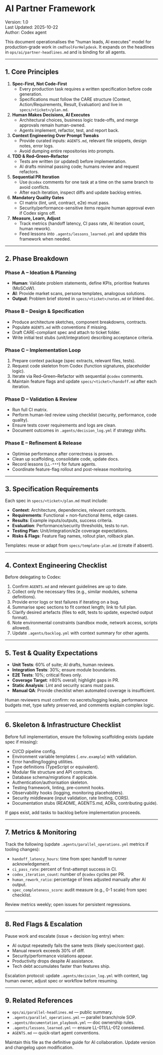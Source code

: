 # AI Partner Framework

Version: 1.0  
Last Updated: 2025-10-22  
Author: Codex agent

This document operationalises the "human leads, AI executes" model for production-grade work in `cmdToolForHelpdesk`. It expands on the headlines in `ops/ai/partner-headlines.md` and is binding for all agents.

---

## 1. Core Principles

1. **Spec-First, Not Code-First**  
   - Every production task requires a written specification before code generation.  
   - Specifications must follow the CARE structure (Context, Action/Requirements, Result, Evaluation) and live in `specs/<ticket>/plan.md`.
2. **Human Makes Decisions, AI Executes**  
   - Architectural choices, business logic trade-offs, and merge approvals remain human-owned.  
   - Agents implement, refactor, test, and report back.
3. **Context Engineering Over Prompt Tweaks**  
   - Provide curated inputs: `AGENTS.md`, relevant file snippets, design notes, error logs.  
   - Avoid dumping entire repositories into prompts.
4. **TDD & Red–Green–Refactor**  
   - Tests are written (or updated) before implementation.  
   - AI drafts minimal passing code; humans review and request refactors.
5. **Sequential PR Iteration**  
   - Use `@codex` comments for one task at a time on the same branch to avoid conflicts.  
   - After each iteration, inspect diffs and update backlog entries.
6. **Mandatory Quality Gates**  
   - CI matrix (lint, unit, contract, e2e) must pass.  
   - Security/performance-sensitive items require human approval even if Codex signs off.
7. **Measure, Learn, Adjust**  
   - Track metrics (handoff latency, CI pass rate, AI iteration count, human rework).  
   - Feed lessons into `.agents/lessons_learned.yml` and update this framework when needed.

---

## 2. Phase Breakdown

### Phase A – Ideation & Planning
- **Human**: Validate problem statements, define KPIs, prioritise features (MoSCoW).  
- **AI**: Provide market scans, persona templates, analogous solutions.  
- **Output**: Problem brief stored in `specs/<ticket>/notes.md` or linked doc.

### Phase B – Design & Specification
- Produce architecture sketches, component breakdowns, contracts.  
- Populate `AGENTS.md` with conventions if missing.  
- Draft CARE-compliant spec and attach to ticket folder.  
- Write initial test stubs (unit/integration) describing acceptance criteria.

### Phase C – Implementation Loop
1. Prepare context package (spec extracts, relevant files, tests).  
2. Request code skeleton from Codex (function signatures, placeholder logic).  
3. Iterate via Red–Green–Refactor with sequential `@codex` comments.  
4. Maintain feature flags and update `specs/<ticket>/handoff.md` after each iteration.

### Phase D – Validation & Review
- Run full CI matrix.  
- Perform human-led review using checklist (security, performance, code quality).  
- Ensure tests cover requirements and logs are clean.  
- Document outcomes in `.agents/decision_log.yml` if strategy shifts.

### Phase E – Refinement & Release
- Optimise performance after correctness is proven.  
- Clean up scaffolding, consolidate code, update docs.  
- Record lessons (`LL-***`) for future agents.  
- Coordinate feature-flag rollout and post-release monitoring.

---

## 3. Specification Requirements

Each spec in `specs/<ticket>/plan.md` must include:
- **Context**: Architecture, dependencies, relevant contracts.  
- **Requirements**: Functional + non-functional items, edge cases.  
- **Results**: Example inputs/outputs, success criteria.  
- **Evaluation**: Performance/security thresholds, tests to run.  
- **Testing Plan**: Unit/integration/e2e coverage expectations.  
- **Risks & Flags**: Feature flag names, rollout plan, rollback plan.

Templates: reuse or adapt from `specs/template-plan.md` (create if absent).

---

## 4. Context Engineering Checklist

Before delegating to Codex:
1. Confirm `AGENTS.md` and relevant guidelines are up to date.  
2. Collect only the necessary files (e.g., similar modules, schema definitions).  
3. Provide error logs or test failures if iterating on a bug.  
4. Summarise spec sections to fit context length; link to full plan.  
5. Clarify desired artefacts (files to edit, tests to update, expected output format).  
6. Note environmental constraints (sandbox mode, network access, scripts allowed).  
7. Update `.agents/backlog.yml` with context summary for other agents.

---

## 5. Test & Quality Expectations

- **Unit Tests**: 60% of suite; AI drafts, human reviews.  
- **Integration Tests**: 30%; ensure module boundaries.  
- **E2E Tests**: 10%; critical flows only.  
- **Coverage Target**: ≥80% overall; highlight gaps in PR.  
- **Static Analysis**: Lint and security scans must pass.  
- **Manual QA**: Provide checklist when automated coverage is insufficient.

Human reviewers must confirm: no secrets/logging leaks, performance budgets met, type safety preserved, and comments explain complex logic.

---

## 6. Skeleton & Infrastructure Checklist

Before full implementation, ensure the following scaffolding exists (update spec if missing):
- CI/CD pipeline config.  
- Environment variable templates (`.env.example`) with validation.  
- Error handling/logging utilities.  
- Type definitions (TypeScript or equivalent).  
- Modular file structure and API contracts.  
- Database schema/migrations if applicable.  
- Authentication/authorisation skeleton.  
- Testing framework, linting, pre-commit hooks.  
- Observability hooks (logging, monitoring placeholders).  
- Security middleware (input validation, rate limiting, CORS).  
- Documentation stubs (README, AGENTS.md, ADRs, contributing guide).

If gaps exist, add tasks to backlog before implementation proceeds.

---

## 7. Metrics & Monitoring

Track the following (update `.agents/parallel_operations.yml` metrics if tooling changes):
- `handoff_latency_hours`: time from spec handoff to runner acknowledgement.  
- `ci_pass_rate`: percent of first-attempt success in CI.  
- `codex_iteration_count`: number of `@codex` cycles per PR.  
- `human_rework_ratio`: percentage of lines adjusted manually after AI output.  
- `spec_completeness_score`: audit measure (e.g., 0-1 scale) from spec checklist.

Review metrics weekly; open issues for persistent regressions.

---

## 8. Red Flags & Escalation

Pause work and escalate (issue + decision log entry) when:
- AI output repeatedly fails the same tests (likely spec/context gap).  
- Manual rework exceeds 30% of diff.  
- Security/performance violations appear.  
- Productivity drops despite AI assistance.  
- Tech debt accumulates faster than features ship.

Escalation protocol: update `.agents/decision_log.yml` with context, tag human owner, adjust spec or workflow before resuming.

---

## 9. Related References

- `ops/ai/parallel-headlines.md` — public summary.  
- `.agents/parallel_operations.yml` — parallel branch/role SOP.  
- `.agents/documentation_playbook.yml` — doc ownership rules.  
- `.agents/lessons_learned.yml` — ensure LL-011/LL-012 considered.  
- `AGENTS.md` — quick-start agent conventions.

Maintain this file as the definitive guide for AI collaboration. Update version and changelog upon modification.
